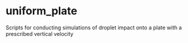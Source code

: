 # uniform_plate

Scripts for conducting simulations of droplet impact onto a plate with a 
prescribed vertical velocity
